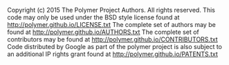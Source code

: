 Copyright (c) 2015 The Polymer Project Authors. All rights reserved.
This code may only be used under the BSD style license found at http://polymer.github.io/LICENSE.txt
The complete set of authors may be found at http://polymer.github.io/AUTHORS.txt
The complete set of contributors may be found at http://polymer.github.io/CONTRIBUTORS.txt
Code distributed by Google as part of the polymer project is also
subject to an additional IP rights grant found at http://polymer.github.io/PATENTS.txt